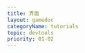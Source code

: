 ```yaml
---
title: 界面
layout: gamedoc
categoryName: tutorials
topic: devtools
priority: 01-02
---
```


<!-- md game/tutorials/devtools/_show/show_sur.md -->
<!-- md game/tutorials/devtools/_show/show_dev.md -->
<!-- md game/tutorials/devtools/_show/show_short.md -->

